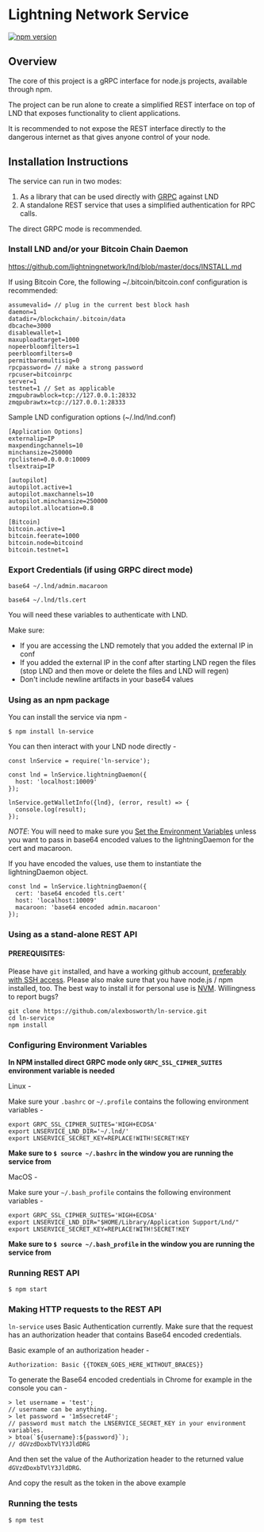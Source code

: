 # Lightning Network Service

[![npm version](https://badge.fury.io/js/ln-service.svg)](https://badge.fury.io/js/ln-service)

## Overview

The core of this project is a gRPC interface for node.js projects, available through npm.

The project can be run alone to create a simplified REST interface on top of LND that exposes functionality to client applications.

It is recommended to not expose the REST interface directly to the dangerous internet as that gives anyone control of your node.

## Installation Instructions

The service can run in two modes:

1. As a library that can be used directly with [GRPC](https://grpc.io/) against LND
2. A standalone REST service that uses a simplified authentication for RPC calls.

The direct GRPC mode is recommended.

### Install LND and/or your Bitcoin Chain Daemon

https://github.com/lightningnetwork/lnd/blob/master/docs/INSTALL.md

If using Bitcoin Core, the following ~/.bitcoin/bitcoin.conf configuration is recommended:

```
assumevalid= // plug in the current best block hash
daemon=1
datadir=/blockchain/.bitcoin/data
dbcache=3000
disablewallet=1
maxuploadtarget=1000
nopeerbloomfilters=1
peerbloomfilters=0
permitbaremultisig=0
rpcpassword= // make a strong password
rpcuser=bitcoinrpc
server=1
testnet=1 // Set as applicable
zmqpubrawblock=tcp://127.0.0.1:28332
zmqpubrawtx=tcp://127.0.0.1:28333
```

Sample LND configuration options (~/.lnd/lnd.conf)

```
[Application Options]
externalip=IP
maxpendingchannels=10
minchansize=250000
rpclisten=0.0.0.0:10009
tlsextraip=IP

[autopilot]
autopilot.active=1
autopilot.maxchannels=10
autopilot.minchansize=250000
autopilot.allocation=0.8

[Bitcoin]
bitcoin.active=1
bitcoin.feerate=1000
bitcoin.node=bitcoind
bitcoin.testnet=1
```

### Export Credentials (if using GRPC direct mode)

```
base64 ~/.lnd/admin.macaroon

base64 ~/.lnd/tls.cert
```

You will need these variables to authenticate with LND.

Make sure:
- If you are accessing the LND remotely that you added the external IP in conf
- If you added the external IP in the conf after starting LND regen the files (stop LND and then move or delete the files and LND will regen)
- Don't include newline artifacts in your base64 values

### Using as an npm package

You can install the service via npm -

    $ npm install ln-service

You can then interact with your LND node directly -

    const lnService = require('ln-service');

    const lnd = lnService.lightningDaemon({
      host: 'localhost:10009'
    });

    lnService.getWalletInfo({lnd}, (error, result) => {
      console.log(result);
    });

*NOTE*: You will need to make sure you [Set the Environment Variables](#configuring-environment-variables) unless you want to pass in base64 encoded values to the lightningDaemon for the cert and macaroon.

If you have encoded the values, use them to instantiate the lightningDaemon object.

    const lnd = lnService.lightningDaemon({
      cert: 'base64 encoded tls.cert'
      host: 'localhost:10009'
      macaroon: 'base64 encoded admin.macaroon'
    });

### Using as a stand-alone REST API

#### PREREQUISITES:

Please have `git` installed, and have a working github account, [preferably with SSH access](https://help.github.com/articles/connecting-to-github-with-ssh/).
Please also make sure that you have node.js / npm installed, too.
The best way to install it for personal use is [NVM](https://github.com/creationix/nvm#verify-installation).
Willingness to report bugs?

    git clone https://github.com/alexbosworth/ln-service.git
    cd ln-service
    npm install

### Configuring Environment Variables

**In NPM installed direct GRPC mode only `GRPC_SSL_CIPHER_SUITES` environment
variable is needed**

Linux -

Make sure your `.bashrc` or `~/.profile` contains the following environment variables -

    export GRPC_SSL_CIPHER_SUITES='HIGH+ECDSA'
    export LNSERVICE_LND_DIR='~/.lnd/'
    export LNSERVICE_SECRET_KEY=REPLACE!WITH!SECRET!KEY

**Make sure to `$ source ~/.bashrc` in the window you are running the service from**

MacOS -

Make sure your `~/.bash_profile` contains the following environment variables -

    export GRPC_SSL_CIPHER_SUITES='HIGH+ECDSA'
    export LNSERVICE_LND_DIR="$HOME/Library/Application Support/Lnd/"
    export LNSERVICE_SECRET_KEY=REPLACE!WITH!SECRET!KEY

**Make sure to `$ source ~/.bash_profile` in the window you are running the service from**

### Running REST API

    $ npm start

### Making HTTP requests to the REST API

`ln-service` uses Basic Authentication currently.  Make sure that the request has an authorization header that contains Base64 encoded credentials.

Basic example of an authorization header -

    Authorization: Basic {{TOKEN_GOES_HERE_WITHOUT_BRACES}}

To generate the Base64 encoded credentials in Chrome for example in the console you can -

    > let username = 'test';
    // username can be anything.
    > let password = '1m5secret4F';
    // password must match the LNSERVICE_SECRET_KEY in your environment variables.
    > btoa(`${username}:${password}`);
    // dGVzdDoxbTVlY3JldDRG

And then set the value of the Authorization header to the returned value `dGVzdDoxbTVlY3JldDRG`.

And copy the result as the token in the above example

### Running the tests

    $ npm test

